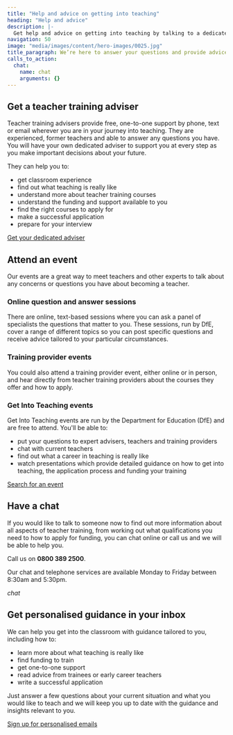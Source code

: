 ```yaml
---
title: "Help and advice on getting into teaching"
heading: "Help and advice"
description: |-
  Get help and advice on getting into teaching by talking to a dedicated adviser, going to a teacher training event, or registering for relevant email updates.
navigation: 50
image: "media/images/content/hero-images/0025.jpg"
title_paragraph: We’re here to answer your questions and provide advice about teacher training, whether you’re just thinking about teaching or you’re ready to apply.
calls_to_action:
  chat:
    name: chat
    arguments: {}
---
```


## Get a teacher training adviser

Teacher training advisers provide free, one-to-one support by phone, text or email wherever you are in your journey into teaching. They are experienced, former teachers and able to answer any questions you have. You will have your own dedicated adviser to support you at every step as you make important decisions about your future.

They can help you to:

- get classroom experience
- find out what teaching is really like
- understand more about teacher training courses
- understand the funding and support available to you
- find the right courses to apply for
- make a successful application
- prepare for your interview

<a href="https://adviser-getintoteaching.education.gov.uk/" class="button">Get your dedicated adviser</a>

## Attend an event

Our events are a great way to meet teachers and other experts to talk about any concerns or questions you have about becoming a teacher.

### Online question and answer sessions

There are online, text-based sessions where you can ask a panel of specialists the questions that matter to you. These sessions, run by DfE, cover a range of different topics so you can post specific questions and receive advice tailored to your particular circumstances.

### Training provider events

You could also attend a training provider event, either online or in person, and hear directly from teacher training providers about the courses they offer and how to apply.

### Get Into Teaching events

Get Into Teaching events are run by the Department for Education (DfE) and are free to attend. You'll be able to:

- put your questions to expert advisers, teachers and training providers
- chat with current teachers
- find out what a career in teaching is really like
- watch presentations which provide detailed guidance on how to get into teaching, the application process and funding your training

<a href="/events" class="button">Search for an event</a>

## Have a chat

If you would like to talk to someone now to find out more information about all aspects of teacher training, from working out what qualifications you need to how to apply for funding, you can chat online or call us and we will be able to help you.

Call us on **0800 389 2500**.

Our chat and telephone services are available Monday to Friday between 8:30am and 5:30pm.

$chat$

## Get personalised guidance in your inbox

We can help you get into the classroom with guidance tailored to you, including how to:

- learn more about what teaching is really like
- find funding to train
- get one-to-one support
- read advice from trainees or early career teachers
- write a successful application

Just answer a few questions about your current situation and what you would like to teach and we will keep you up to date with the guidance and insights relevant to you.

<a href="/mailinglist/signup/name" class="button">Sign up for personalised emails</a>

